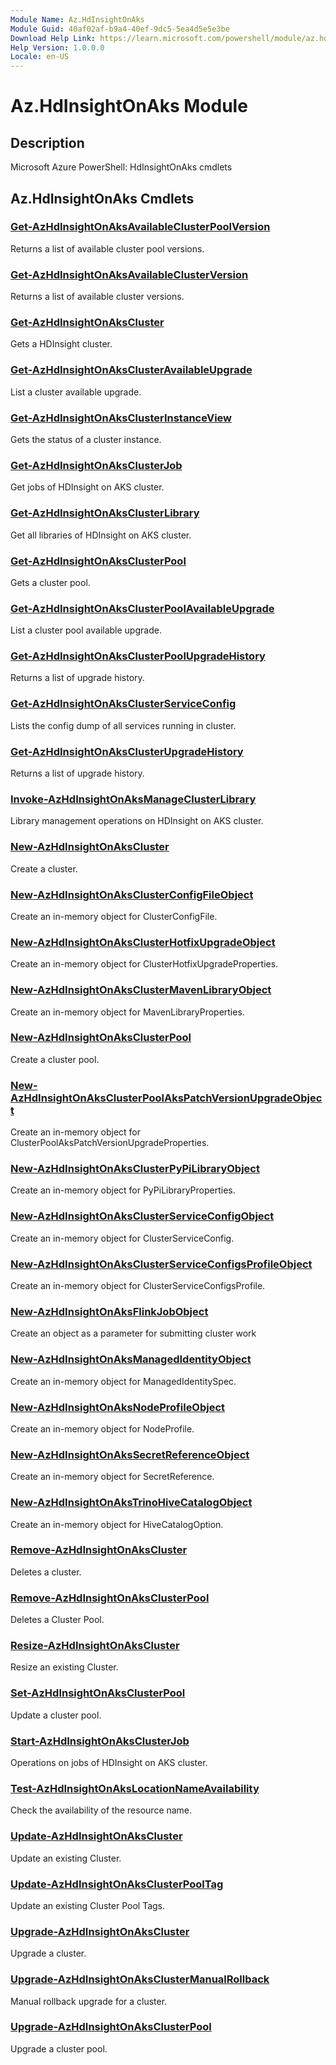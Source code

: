 ```yaml
---
Module Name: Az.HdInsightOnAks
Module Guid: 40af02af-b9a4-40ef-9dc5-5ea4d5e5e3be
Download Help Link: https://learn.microsoft.com/powershell/module/az.hdinsightonaks
Help Version: 1.0.0.0
Locale: en-US
---
```


# Az.HdInsightOnAks Module
## Description
Microsoft Azure PowerShell: HdInsightOnAks cmdlets

## Az.HdInsightOnAks Cmdlets
### [Get-AzHdInsightOnAksAvailableClusterPoolVersion](Get-AzHdInsightOnAksAvailableClusterPoolVersion.md)
Returns a list of available cluster pool versions.

### [Get-AzHdInsightOnAksAvailableClusterVersion](Get-AzHdInsightOnAksAvailableClusterVersion.md)
Returns a list of available cluster versions.

### [Get-AzHdInsightOnAksCluster](Get-AzHdInsightOnAksCluster.md)
Gets a HDInsight cluster.

### [Get-AzHdInsightOnAksClusterAvailableUpgrade](Get-AzHdInsightOnAksClusterAvailableUpgrade.md)
List a cluster available upgrade.

### [Get-AzHdInsightOnAksClusterInstanceView](Get-AzHdInsightOnAksClusterInstanceView.md)
Gets the status of a cluster instance.

### [Get-AzHdInsightOnAksClusterJob](Get-AzHdInsightOnAksClusterJob.md)
Get jobs of HDInsight on AKS cluster.

### [Get-AzHdInsightOnAksClusterLibrary](Get-AzHdInsightOnAksClusterLibrary.md)
Get all libraries of HDInsight on AKS cluster.

### [Get-AzHdInsightOnAksClusterPool](Get-AzHdInsightOnAksClusterPool.md)
Gets a cluster pool.

### [Get-AzHdInsightOnAksClusterPoolAvailableUpgrade](Get-AzHdInsightOnAksClusterPoolAvailableUpgrade.md)
List a cluster pool available upgrade.

### [Get-AzHdInsightOnAksClusterPoolUpgradeHistory](Get-AzHdInsightOnAksClusterPoolUpgradeHistory.md)
Returns a list of upgrade history.

### [Get-AzHdInsightOnAksClusterServiceConfig](Get-AzHdInsightOnAksClusterServiceConfig.md)
Lists the config dump of all services running in cluster.

### [Get-AzHdInsightOnAksClusterUpgradeHistory](Get-AzHdInsightOnAksClusterUpgradeHistory.md)
Returns a list of upgrade history.

### [Invoke-AzHdInsightOnAksManageClusterLibrary](Invoke-AzHdInsightOnAksManageClusterLibrary.md)
Library management operations on HDInsight on AKS cluster.

### [New-AzHdInsightOnAksCluster](New-AzHdInsightOnAksCluster.md)
Create a cluster.

### [New-AzHdInsightOnAksClusterConfigFileObject](New-AzHdInsightOnAksClusterConfigFileObject.md)
Create an in-memory object for ClusterConfigFile.

### [New-AzHdInsightOnAksClusterHotfixUpgradeObject](New-AzHdInsightOnAksClusterHotfixUpgradeObject.md)
Create an in-memory object for ClusterHotfixUpgradeProperties.

### [New-AzHdInsightOnAksClusterMavenLibraryObject](New-AzHdInsightOnAksClusterMavenLibraryObject.md)
Create an in-memory object for MavenLibraryProperties.

### [New-AzHdInsightOnAksClusterPool](New-AzHdInsightOnAksClusterPool.md)
Create a cluster pool.

### [New-AzHdInsightOnAksClusterPoolAksPatchVersionUpgradeObject](New-AzHdInsightOnAksClusterPoolAksPatchVersionUpgradeObject.md)
Create an in-memory object for ClusterPoolAksPatchVersionUpgradeProperties.

### [New-AzHdInsightOnAksClusterPyPiLibraryObject](New-AzHdInsightOnAksClusterPyPiLibraryObject.md)
Create an in-memory object for PyPiLibraryProperties.

### [New-AzHdInsightOnAksClusterServiceConfigObject](New-AzHdInsightOnAksClusterServiceConfigObject.md)
Create an in-memory object for ClusterServiceConfig.

### [New-AzHdInsightOnAksClusterServiceConfigsProfileObject](New-AzHdInsightOnAksClusterServiceConfigsProfileObject.md)
Create an in-memory object for ClusterServiceConfigsProfile.

### [New-AzHdInsightOnAksFlinkJobObject](New-AzHdInsightOnAksFlinkJobObject.md)
Create an object as a parameter for submitting cluster work

### [New-AzHdInsightOnAksManagedIdentityObject](New-AzHdInsightOnAksManagedIdentityObject.md)
Create an in-memory object for ManagedIdentitySpec.

### [New-AzHdInsightOnAksNodeProfileObject](New-AzHdInsightOnAksNodeProfileObject.md)
Create an in-memory object for NodeProfile.

### [New-AzHdInsightOnAksSecretReferenceObject](New-AzHdInsightOnAksSecretReferenceObject.md)
Create an in-memory object for SecretReference.

### [New-AzHdInsightOnAksTrinoHiveCatalogObject](New-AzHdInsightOnAksTrinoHiveCatalogObject.md)
Create an in-memory object for HiveCatalogOption.

### [Remove-AzHdInsightOnAksCluster](Remove-AzHdInsightOnAksCluster.md)
Deletes a cluster.

### [Remove-AzHdInsightOnAksClusterPool](Remove-AzHdInsightOnAksClusterPool.md)
Deletes a Cluster Pool.

### [Resize-AzHdInsightOnAksCluster](Resize-AzHdInsightOnAksCluster.md)
Resize an existing Cluster.

### [Set-AzHdInsightOnAksClusterPool](Set-AzHdInsightOnAksClusterPool.md)
Update a cluster pool.

### [Start-AzHdInsightOnAksClusterJob](Start-AzHdInsightOnAksClusterJob.md)
Operations on jobs of HDInsight on AKS cluster.

### [Test-AzHdInsightOnAksLocationNameAvailability](Test-AzHdInsightOnAksLocationNameAvailability.md)
Check the availability of the resource name.

### [Update-AzHdInsightOnAksCluster](Update-AzHdInsightOnAksCluster.md)
Update an existing Cluster.

### [Update-AzHdInsightOnAksClusterPoolTag](Update-AzHdInsightOnAksClusterPoolTag.md)
Update an existing Cluster Pool Tags.

### [Upgrade-AzHdInsightOnAksCluster](Upgrade-AzHdInsightOnAksCluster.md)
Upgrade a cluster.

### [Upgrade-AzHdInsightOnAksClusterManualRollback](Upgrade-AzHdInsightOnAksClusterManualRollback.md)
Manual rollback upgrade for a cluster.

### [Upgrade-AzHdInsightOnAksClusterPool](Upgrade-AzHdInsightOnAksClusterPool.md)
Upgrade a cluster pool.

